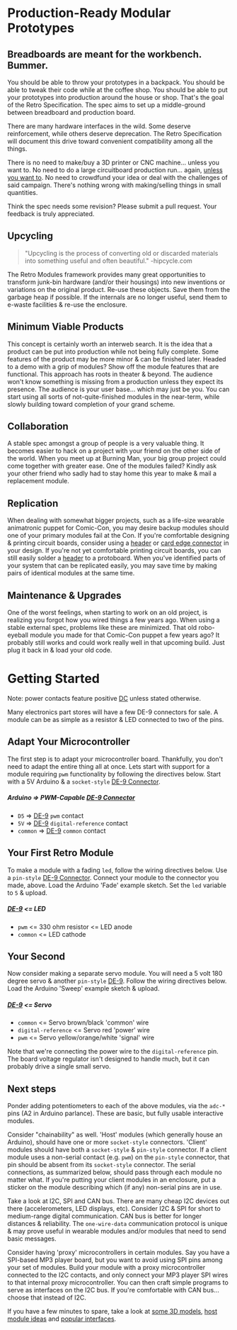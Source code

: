 Production-Ready Modular Prototypes
===================================

Breadboards are meant for the workbench. Bummer.
------------------------------------------------
You should be able to throw your prototypes in a backpack. You should be able to tweak their code while at the coffee shop. You should be able to put your prototypes into production around the house or shop. That's the goal of the Retro Specification. The spec aims to set up a middle-ground between breadboard and production board.

There are many hardware interfaces in the wild. Some deserve reinforcement, while others deserve deprecation. The Retro Specification will document this drive toward convenient compatibility among all the things.

There is no need to make/buy a 3D printer or CNC machine... unless you want to. No need to do a large circuitboard production run... again, [unless you want to](connectors/module-internal/header-26/header-26.yaml). No need to crowdfund your idea or deal with the challenges of said campaign. There's nothing wrong with making/selling things in small quantities.

Think the spec needs some revision? Please submit a pull request. Your feedback is truly appreciated.

Upcycling
---------
> "Upcycling is the process of converting old or discarded materials into
  something useful and often beautiful."
  -hipcycle.com

The Retro Modules framework provides many great opportunities to transform
junk-bin hardware (and/or their housings) into new inventions or variations
on the original product. Re-use these objects. Save them from the garbage
heap if possible. If the internals are no longer useful, send them to e-waste
facilities & re-use the enclosure.

Minimum Viable Products
-----------------------
This concept is certainly worth an interweb search. It is the idea that a product can be put into production while not being fully complete. Some features of the product may be more minor & can be finished later. Headed to a demo with a grip of modules? Show off the module features that are functional. This approach has roots in theater & beyond. The audience won't know something is missing from a production unless they expect its presence. The audience is your user base... which may just be you. You can start using all sorts of not-quite-finished modules in the near-term, while slowly building toward completion of your grand scheme.

Collaboration
-------------
A stable spec amongst a group of people is a very valuable thing. It becomes easier to hack on a project with your friend on the other side of the world. When you meet up at Burning Man, your big group project could come together with greater ease. One of the modules failed? Kindly ask your other friend who sadly had to stay home this year to make & mail a replacement module.

Replication
-----------
When dealing with somewhat bigger projects, such as a life-size wearable animatronic puppet for Comic-Con, you may desire backup modules should one of your primary modules fail at the Con. If you're comfortable designing & printing circuit boards, consider using a [header](connectors/module-internal/header-26/header-26.yaml) or [card edge connector](connectors/module/card-edge-26/card-edge-26.yaml) in your design.
If you're not yet comfortable printing circuit boards, you can still easily solder a [header](connectors/module-internal/header-26.yaml) to a protoboard. When you've identified parts of your system that can be replicated easily, you may save time by making pairs of identical modules at the same time.

Maintenance & Upgrades
----------------------
One of the worst feelings, when starting to work on an old project, is realizing you forgot how you wired things a few years ago. When using a stable external spec, problems like these are minimized. That old robo-eyeball module you made for that Comic-Con puppet a few years ago? It probably still works and could work really well in that upcoming build. Just plug it back in & load your old code.

Getting Started
===============
Note: power contacts feature positive [DC](definitions/direct-current.yaml) unless stated otherwise.

Many electronics part stores will have a few DE-9 connectors for sale. A
module can be as simple as a resistor & LED connected to two of the pins.

Adapt Your Microcontroller
--------------------------
The first step is to adapt your microcontroller board. Thankfully, you don't
need to adapt the entire thing all at once. Lets start with support for a
module requiring `pwm` functionality by following the directives below. Start
with a 5V Arduino & a `socket-style` [DE-9 Connector](connectors/module/dsub-de-9/dsub-de-9.yaml).

##### Arduino => PWM-Capable [DE-9 Connector](connectors/module/dsub-de-9/dsub-de-9.yaml)
* `D5`     => [DE-9](connectors/module/dsub-de-9/dsub-de-9.yaml) `pwm` contact
* `5V`     => [DE-9](connectors/module/dsub-de-9/dsub-de-9.yaml) `digital-reference` contact
* `common` => [DE-9](connectors/module/dsub-de-9/dsub-de-9.yaml) `common` contact

Your First Retro Module
-----------------------
To make a module with a fading `led`, follow the wiring directives below. Use a
`pin-style` [DE-9 Connector](connectors/module/dsub-de-9/dsub-de-9.yaml).
Connect your module to the connector you made, above. Load the Arduino 'Fade'
example sketch. Set the `led` variable to `5` & upload.

##### [DE-9](connectors/module/dsub-de-9/dsub-de-9.yaml) <= LED
* `pwm`     <= 330 ohm resistor <= LED anode
* `common`  <= LED cathode

Your Second
-----------
Now consider making a separate servo module. You will need a 5 volt 180 degree
servo & another `pin-style` [DE-9](connectors/module/dsub-de-9/dsub-de-9.yaml).
Follow the wiring directives below.
Load the Arduino 'Sweep' example sketch & upload.

##### [DE-9](connectors/module/dsub-de-9/dsub-de-9.yaml) <= Servo
* `common`            <= Servo brown/black 'common' wire
* `digital-reference` <= Servo red 'power' wire
* `pwm`               <= Servo yellow/orange/white 'signal' wire

Note that we're connecting the power wire to the `digital-reference` pin. The
board voltage regulator isn't designed to handle much, but it can probably
drive a single small servo.

Next steps
----------
Ponder adding potentiometers to each of the above modules, via the `adc-*` pins
(A2 in Arduino parlance).
These are basic, but fully usable interactive modules.

Consider "chainability" as well. 'Host' modules (which generally house an
Arduino), should have one or more `socket-style` connectors. 'Client' modules
should have both a `socket-style` & `pin-style` connector. If a client module
uses a non-serial contact (e.g. `pwm`) on the `pin-style` connector, that pin
should be absent from its `socket-style` connector. The serial connections, as
summarized below, should pass through each module no matter what. If you're
putting your client modules in an enclosure, put a sticker on the module
describing which (if any) non-serial pins are in use.

Take a look at I2C, SPI and CAN bus. There are many cheap I2C devices out there
(accelerometers, LED displays, etc). Consider I2C & SPI for short to
medium-range digital communication. CAN bus is better for longer distances &
reliability. The `one-wire-data` communication protocol is unique & may prove
useful in wearable modules and/or modules that need to send basic messages.

Consider having 'proxy' microcontrollers in certain modules. Say you have a
SPI-based MP3 player board, but you want to avoid using SPI pins among your set
of modules. Build your module with a proxy microcontroller connected to the I2C
contacts, and only connect your MP3 player SPI wires to that internal proxy
microcontroller. You can then craft simple programs to serve as interfaces on
the I2C bus. If you're comfortable with CAN bus... choose that instead of I2C.

If you have a few minutes to spare, take a look at [some 3D models](models),
[host module ideas](modules/host) and [popular interfaces](connectors/module-internal).
